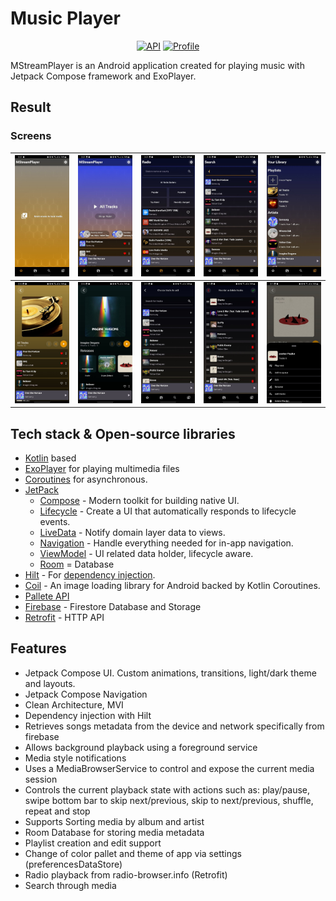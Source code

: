 # Music Player
<p align="center">
  <a href="https://android-arsenal.com/api?level=31"><img alt="API" src="https://img.shields.io/badge/API-31%2B-brightgreen"/></a>
  <a href="https://github.com/MedvedevOO"><img alt="Profile" src="https://img.shields.io/badge/GitHub-181717?style=flat&logo=github&logoColor=white"/></a> 
</p>

MStreamPlayer is an Android application created for playing music with Jetpack Compose framework and ExoPlayer.

## Result

### Screens
| ![screen](previews/PermissionScreen.jpg)     |     ![screen](previews/HomeScreen.jpg)     |   ![screen](previews/RadioScreen.jpg)   |    ![screen](previews/SearchScreen.jpg)    |    ![screen](previews/LibraryScreen.jpg)     |
|----------------------------------------------|:------------------------------------------:|:---------------------------------------:|:------------------------------------------:|:--------------------------------------------:|
| ![screen](previews/DetailScreenPlaylist.jpg) | ![screen](previews/DetailScreenArtist.jpg) | ![screen](previews/AddTracksScreen.jpg) | ![screen](previews/EditPlaylistScreen.jpg) | ![screen](previews/DetailSettingsSheet.jpg)  |

## Tech stack & Open-source libraries

- [Kotlin](https://kotlinlang.org/) based
- [ExoPlayer](https://github.com/google/ExoPlayer) for playing multimedia files
- [Coroutines](https://kotlinlang.org/docs/reference/coroutines-overview.html) for asynchronous.
- [JetPack](https://developer.android.com/jetpack)
  - [Compose](https://developer.android.com/jetpack/compose) - Modern toolkit for building native UI.
  - [Lifecycle](https://developer.android.com/topic/libraries/architecture/lifecycle) - Create a UI that automatically responds to lifecycle events.
  - [LiveData](https://developer.android.com/topic/libraries/architecture/livedata) - Notify domain layer data to views.
  - [Navigation](https://developer.android.com/jetpack/compose/navigation) - Handle everything needed for in-app navigation.
  - [ViewModel](https://developer.android.com/topic/libraries/architecture/viewmodel) - UI related data holder, lifecycle aware.
  - [Room](https://developer.android.com/jetpack/androidx/releases/room) = Database
- [Hilt](https://dagger.dev/hilt/) - For [dependency injection](https://developer.android.com/training/dependency-injection/hilt-android).
- [Coil](https://github.com/coil-kt/coil) - An image loading library for Android backed by Kotlin Coroutines.
- [Pallete API](https://developer.android.com/training/material/palette-colors)
- [Firebase](https://firebase.google.com/) - Firestore Database and Storage
- [Retrofit](https://square.github.io/retrofit/) - HTTP API


## Features

- Jetpack Compose UI. Custom animations, transitions, light/dark theme and layouts.
- Jetpack Compose Navigation
- Clean Architecture, MVI
- Dependency injection with Hilt
- Retrieves songs metadata from the device and network specifically from firebase
- Allows background playback using a foreground service
- Media style notifications
- Uses a MediaBrowserService to control and expose the current media session
- Controls the current playback state with actions such as: play/pause, swipe bottom bar to skip next/previous, skip to next/previous, shuffle, repeat and stop
- Supports Sorting media by album and artist
- Room Database for storing media metadata
- Playlist creation and edit support
- Change of color pallet and theme of app via settings (preferencesDataStore)
- Radio playback from radio-browser.info (Retrofit)
- Search through media



